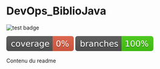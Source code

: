 # DevOps_BiblioJava

![test badge](https://github.com/BastienLevasseur/DevOps_BiblioJava/actions/workflows/maven.yml/badge.svg)


![jacoco badge](.github/badges/jacoco.svg)
![jacoco badge branch](.github/badges/branches.svg)

Contenu du readme